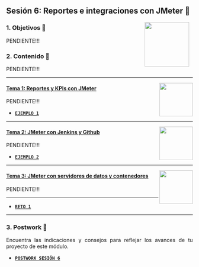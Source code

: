 ## Sesión 6: Reportes e integraciones con JMeter 🤖

<img src="../images/android-kotlin.png" align="right" height="120" hspace="10">
<div style="text-align: justify;">

### 1. Objetivos :dart: 

PENDIENTE!!!

### 2. Contenido :blue_book:

PENDIENTE!!!

---

<img src="images/tools.png" align="right" height="90"> 

#### <ins>Tema 1: Reportes y KPIs con JMeter</ins>

PENDIENTE!!!

- [**`EJEMPLO 1`**](./Ejemplo-01)

---

<img src="images/structure.png" align="right" height="90"> 

#### <ins>Tema 2: JMeter con Jenkins y Github</ins>

PENDIENTE!!!

- [**`EJEMPLO 2`**](./Ejemplo-02)
---

<img src="images/emulator.jpg" align="right" height="90"> 

#### <ins>Tema 3: JMeter con servidores de datos y contenedores</ins>

PENDIENTE!!!
  
---

- [**`RETO 1`**](./Reto-01)
---

### 3. Postwork :memo:

Encuentra las indicaciones y consejos para reflejar los avances de tu proyecto de este módulo.

- [**`POSTWORK SESIÓN 6`**](./Postwork/)

<br/>


</div>


